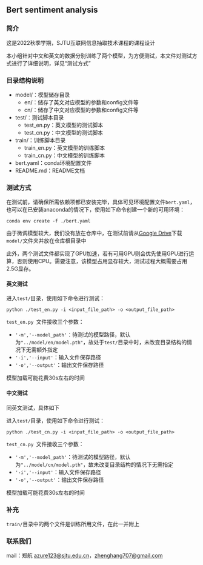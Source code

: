 ## Bert sentiment analysis

### 简介

这是2022秋季学期，SJTU互联网信息抽取技术课程的课程设计

本小组针对中文和英文的数据分别训练了两个模型，为方便测试，本文件对测试方式进行了详细说明，详见“测试方式”



### 目录结构说明

+ model/：模型储存目录
  + en/：储存了英文对应模型的参数和config文件等
  + cn/：储存了中文对应模型的参数和config文件等
+ test/：测试脚本目录
  + test_en.py：英文模型的测试脚本
  + test_cn.py：中文模型的测试脚本
+ train/：训练脚本目录
  + train_en.py：英文模型的训练脚本
  + train_cn.py：中文模型的训练脚本
+ bert.yaml：conda环境配置文件
+ README.md：README文档



### 测试方式

在测试前，请确保所需依赖项都已安装完毕，具体可见环境配置文件`bert.yaml`，也可以在已安装anaconda的情况下，使用如下命令创建一个新的可用环境：

~~~shell
conda env create -f ./bert.yaml
~~~

由于微调模型较大，我们没有放在仓库中，在测试前请从[Google Drive](https://drive.google.com/drive/folders/1hSxFnXghs2yMUf2qqpx6vYYdSZ7oqLTZ)下载`model/`文件夹并放在仓库根目录中

此外，两个测试文件都实现了GPU加速，若有可用GPU则会优先使用GPU进行运算，否则使用CPU。需要注意，该模型占用显存较大，测试过程大概需要占用2.5G显存。





#### 英文测试

进入`test/`目录，使用如下命令进行测试：

~~~shell
python ./test_en.py -i <input_file_path> -o <output_file_path>
~~~

`test_en.py `文件接收三个参数：

+ `'-m','--model_path'`：待测试的模型路径，默认为`"../model/en/model.pth"`，故处于`test/`目录中时，未改变目录结构的情况下无需额外指定
+ `'-i','--input'`：输入文件保存路径
+ `'-o','--output'`：输出文件保存路径

模型加载可能花费30s左右的时间

#### 中文测试

同英文测试，具体如下

进入`test/`目录，使用如下命令进行测试：

~~~shell
python ./test_cn.py -i <input_file_path> -o <output_file_path>
~~~

`test_cn.py `文件接收三个参数：

+ `'-m','--model_path'`：待测试的模型路径，默认为`"../model/cn/model.pth"`，故未改变目录结构的情况下无需指定
+ `'-i','--input'`：输入文件保存路径
+ `'-o','--output'`：输出文件保存路径

模型加载可能花费30s左右的时间



### 补充

`train/`目录中的两个文件是训练所用文件，在此一并附上



### 联系我们

mail：郑航 azure123@sjtu.edu.cn，zhenghang707@gmail.com

